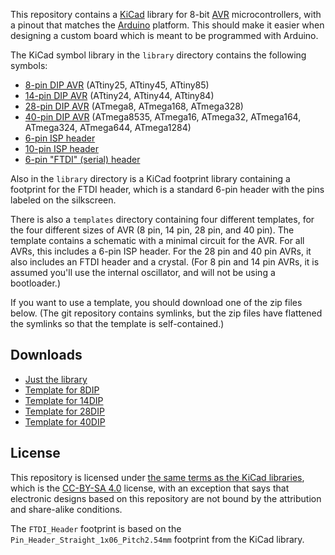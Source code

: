 This repository contains a [KiCad][1] library for 8-bit [AVR][2]
microcontrollers, with a pinout that matches the [Arduino][3]
platform.  This should make it easier when designing a custom board
which is meant to be programmed with Arduino.

The KiCad symbol library in the `library` directory contains the
following symbols:

* [8-pin DIP AVR][4] (ATtiny25, ATtiny45, ATtiny85)
* [14-pin DIP AVR][4] (ATtiny24, ATtiny44, ATtiny84)
* [28-pin DIP AVR][5] (ATmega8, ATmega168, ATmega328)
* [40-pin DIP AVR][6] (ATmega8535, ATmega16, ATmega32, ATmega164, ATmega324, ATmega644, ATmega1284)
* [6-pin ISP header][7]
* [10-pin ISP header][7]
* [6-pin "FTDI" (serial) header][8]

Also in the `library` directory is a KiCad footprint library
containing a footprint for the FTDI header, which is a standard 6-pin
header with the pins labeled on the silkscreen.

There is also a `templates` directory containing four different
templates, for the four different sizes of AVR (8 pin, 14 pin, 28 pin,
and 40 pin).  The template contains a schematic with a minimal circuit
for the AVR.  For all AVRs, this includes a 6-pin ISP header.  For the
28 pin and 40 pin AVRs, it also includes an FTDI header and a
crystal.  (For 8 pin and 14 pin AVRs, it is assumed you'll use the
internal oscillator, and will not be using a bootloader.)

If you want to use a template, you should download one of the zip
files below.  (The git repository contains symlinks, but the zip files
have flattened the symlinks so that the template is self-contained.)

## Downloads

* [Just the library][11]
* [Template for 8DIP][12]
* [Template for 14DIP][13]
* [Template for 28DIP][14]
* [Template for 40DIP][15]

## License

This repository is licensed under [the same terms as the KiCad
libraries][9], which is the [CC-BY-SA 4.0][10] license, with an
exception that says that electronic designs based on this repository
are not bound by the attribution and share-alike conditions.

The `FTDI_Header` footprint is based on the
`Pin_Header_Straight_1x06_Pitch2.54mm` footprint from the KiCad
library.

[1]: http://kicad-pcb.org/
[2]: https://en.wikipedia.org/wiki/Atmel_AVR
[3]: https://www.arduino.cc/
[4]: https://github.com/damellis/attiny
[5]: https://www.arduino.cc/en/Main/Standalone
[6]: https://github.com/mcudude/MightyCore
[7]: http://www.batsocks.co.uk/readme/isp_headers.htm
[8]: https://www.sparkfun.com/products/9716
[9]: https://forum.kicad.info/t/kicad-library-licensing/7856
[10]: https://creativecommons.org/licenses/by-sa/4.0/legalcode
[11]: https://github.com/ppelleti/avr-arduino-kicad/releases/download/1.0/avr-arduino-kicad-1.0-library.zip
[12]: https://github.com/ppelleti/avr-arduino-kicad/releases/download/1.0/avr-arduino-kicad-1.0-8DIP.zip
[13]: https://github.com/ppelleti/avr-arduino-kicad/releases/download/1.0/avr-arduino-kicad-1.0-14DIP.zip
[14]: https://github.com/ppelleti/avr-arduino-kicad/releases/download/1.0/avr-arduino-kicad-1.0-28DIP.zip
[15]: https://github.com/ppelleti/avr-arduino-kicad/releases/download/1.0/avr-arduino-kicad-1.0-40DIP.zip
